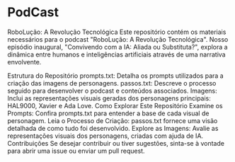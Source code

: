 # PodCast

RoboLução: A Revolução Tecnológica
Este repositório contém os materiais necessários para o podcast "RoboLução: A Revolução Tecnológica". Nosso episódio inaugural, "Convivendo com a IA: Aliada ou Substituta?", explora a dinâmica entre humanos e inteligências artificiais através de uma narrativa envolvente.

Estrutura do Repositório
prompts.txt: Detalha os prompts utilizados para a criação das imagens de personagens.
passos.txt: Descreve o processo seguido para desenvolver o podcast e conteúdos associados.
Imagens: Inclui as representações visuais geradas dos personagens principais: HAL9000, Xavier e Ada Love.
Como Explorar Este Repositório
Examine os Prompts: Confira prompts.txt para entender a base de cada visual de personagem.
Leia o Processo de Criação: passos.txt fornece uma visão detalhada de como tudo foi desenvolvido.
Explore as Imagens: Avalie as representações visuais dos personagens, criadas com ajuda de IA.
Contribuições
Se desejar contribuir ou tiver sugestões, sinta-se à vontade para abrir uma issue ou enviar um pull request.
